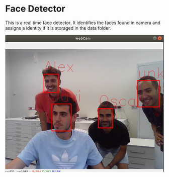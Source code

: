 # Face Detector

This is a real time face detector. It identifies the faces found in camera and assigns a identity if it is storaged in the data folder.

![Sample image](documentation/faces_detection.jpeg "Example")